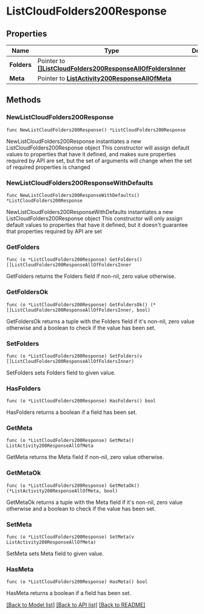 # ListCloudFolders200Response

## Properties

Name | Type | Description | Notes
------------ | ------------- | ------------- | -------------
**Folders** | Pointer to [**[]ListCloudFolders200ResponseAllOfFoldersInner**](ListCloudFolders200ResponseAllOfFoldersInner.md) |  | [optional] 
**Meta** | Pointer to [**ListActivity200ResponseAllOfMeta**](ListActivity200ResponseAllOfMeta.md) |  | [optional] 

## Methods

### NewListCloudFolders200Response

`func NewListCloudFolders200Response() *ListCloudFolders200Response`

NewListCloudFolders200Response instantiates a new ListCloudFolders200Response object
This constructor will assign default values to properties that have it defined,
and makes sure properties required by API are set, but the set of arguments
will change when the set of required properties is changed

### NewListCloudFolders200ResponseWithDefaults

`func NewListCloudFolders200ResponseWithDefaults() *ListCloudFolders200Response`

NewListCloudFolders200ResponseWithDefaults instantiates a new ListCloudFolders200Response object
This constructor will only assign default values to properties that have it defined,
but it doesn't guarantee that properties required by API are set

### GetFolders

`func (o *ListCloudFolders200Response) GetFolders() []ListCloudFolders200ResponseAllOfFoldersInner`

GetFolders returns the Folders field if non-nil, zero value otherwise.

### GetFoldersOk

`func (o *ListCloudFolders200Response) GetFoldersOk() (*[]ListCloudFolders200ResponseAllOfFoldersInner, bool)`

GetFoldersOk returns a tuple with the Folders field if it's non-nil, zero value otherwise
and a boolean to check if the value has been set.

### SetFolders

`func (o *ListCloudFolders200Response) SetFolders(v []ListCloudFolders200ResponseAllOfFoldersInner)`

SetFolders sets Folders field to given value.

### HasFolders

`func (o *ListCloudFolders200Response) HasFolders() bool`

HasFolders returns a boolean if a field has been set.

### GetMeta

`func (o *ListCloudFolders200Response) GetMeta() ListActivity200ResponseAllOfMeta`

GetMeta returns the Meta field if non-nil, zero value otherwise.

### GetMetaOk

`func (o *ListCloudFolders200Response) GetMetaOk() (*ListActivity200ResponseAllOfMeta, bool)`

GetMetaOk returns a tuple with the Meta field if it's non-nil, zero value otherwise
and a boolean to check if the value has been set.

### SetMeta

`func (o *ListCloudFolders200Response) SetMeta(v ListActivity200ResponseAllOfMeta)`

SetMeta sets Meta field to given value.

### HasMeta

`func (o *ListCloudFolders200Response) HasMeta() bool`

HasMeta returns a boolean if a field has been set.


[[Back to Model list]](../README.md#documentation-for-models) [[Back to API list]](../README.md#documentation-for-api-endpoints) [[Back to README]](../README.md)


